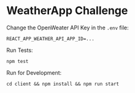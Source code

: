 # WeatherApp Challenge

Change the OpenWeater API Key in the `.env` file:

```
REACT_APP_WEATHER_API_APP_ID=...
```

Run Tests:

```shell
npm test
```

Run for Development:

```shell
cd client && npm install && npm run start
```
